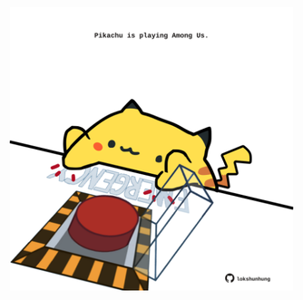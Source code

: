 <!-- built at 30/03/2024, 10:00:42 UTC -->
<p align="center">
  <img width="500" height="500" src="./ReadmeImage.svg">
</p>
